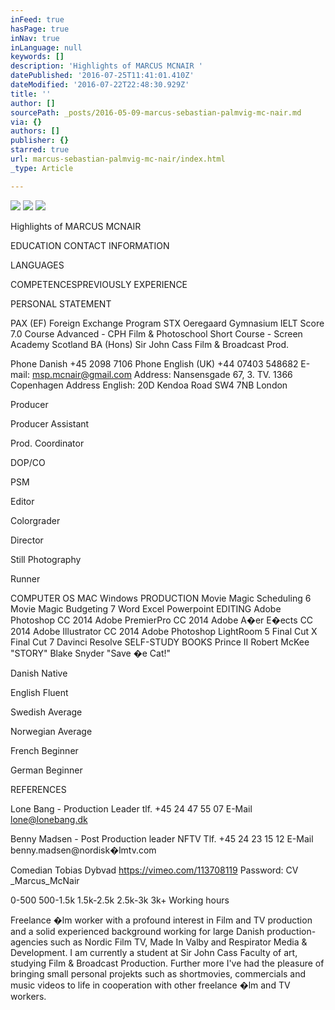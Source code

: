 ```yaml
---
inFeed: true
hasPage: true
inNav: true
inLanguage: null
keywords: []
description: 'Highlights of MARCUS MCNAIR '
datePublished: '2016-07-25T11:41:01.410Z'
dateModified: '2016-07-22T22:48:30.929Z'
title: ''
author: []
sourcePath: _posts/2016-05-09-marcus-sebastian-palmvig-mc-nair.md
via: {}
authors: []
publisher: {}
starred: true
url: marcus-sebastian-palmvig-mc-nair/index.html
_type: Article

---
```

![](https://the-grid-user-content.s3-us-west-2.amazonaws.com/a2e51d46-05c9-43c1-88e2-69a9a0775412.jpg)
![](https://the-grid-user-content.s3-us-west-2.amazonaws.com/3ee189ec-f95a-4ca9-af3c-db2ec25c5998.jpg)
![](https://the-grid-user-content.s3-us-west-2.amazonaws.com/3dba66e6-9783-42b6-b094-e548ad22ece4.jpg)

Highlights of MARCUS MCNAIR 

EDUCATION CONTACT INFORMATION 

LANGUAGES 

COMPETENCESPREVIOUSLY EXPERIENCE 

PERSONAL STATEMENT 

PAX (EF) Foreign Exchange Program STX Oeregaard Gymnasium IELT Score 7.0 Course Advanced - CPH Film & Photoschool Short Course - Screen Academy Scotland BA (Hons) Sir John Cass Film & Broadcast Prod. 

Phone Danish +45 2098 7106 Phone English (UK) +44 07403 548682 E-mail: msp.mcnair@gmail.com Address: Nansensgade 67, 3\. TV. 1366 Copenhagen Address English: 20D Kendoa Road SW4 7NB London 

Producer 

Producer Assistant 

Prod. Coordinator 

DOP/CO 

PSM 

Editor 

Colorgrader 

Director 

Still Photography 

Runner 

COMPUTER OS MAC Windows PRODUCTION Movie Magic Scheduling 6 Movie Magic Budgeting 7 Word Excel Powerpoint EDITING Adobe Photoshop CC 2014 Adobe PremierPro CC 2014 Adobe A�er E�ects CC 2014 Adobe Illustrator CC 2014 Adobe Photoshop LightRoom 5 Final Cut X Final Cut 7 Davinci Resolve SELF-STUDY BOOKS Prince II Robert McKee "STORY" Blake Snyder "Save �e Cat!" 

Danish Native 

English Fluent 

Swedish Average 

Norwegian Average 

French Beginner 

German Beginner 

REFERENCES 

Lone Bang - Production Leader tlf. +45 24 47 55 07 E-Mail lone@lonebang.dk 

Benny Madsen - Post Production leader NFTV Tlf. +45 24 23 15 12 E-Mail benny.madsen@nordisk�lmtv.com 

Comedian Tobias Dybvad https://vimeo.com/113708119 Password: CV \_Marcus\_McNair 

0-500 500-1.5k 1.5k-2.5k 2.5k-3k 3k+ Working hours 

Freelance �lm worker with a profound interest in Film and TV production and a solid experienced background working for large Danish production-agencies such as Nordic Film TV, Made In Valby and Respirator Media & Development. I am currently a student at Sir John Cass Faculty of art, studying Film & Broadcast Production. Further more I've had the pleasure of bringing small personal projekts such as shortmovies, commercials and music videos to life in cooperation with other freelance �lm and TV workers.